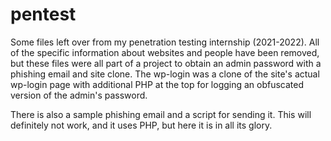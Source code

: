 # pentest

Some files left over from my penetration testing internship (2021-2022). All of the specific information about websites and people have been removed, but these files were all part of a project to obtain an admin password with a phishing email and site clone. The wp-login was a clone of the site's actual wp-login page with additional PHP at the top for logging an obfuscated version of the admin's password. 

There is also a sample phishing email and a script for sending it. This will definitely not work, and it uses PHP, but here it is in all its glory.
